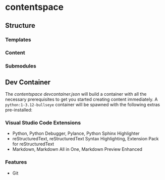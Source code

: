 # contentspace

## Structure

### Templates

### Content

### Submodules


## Dev Container

The *contentspace devcontainer.json* will build a container with all the necessary prerequisites to get you started creating content immediately. A `python:1-3.12-bullseye` container will be spawned with the following extras pre-installed:

### Visual Studio Code Extensions

- Python, Python Debugger, Pylance, Python Sphinx Highlighter
- reStructuredText, reStructuredText Syntax Highlighting, Extension Pack for reStructuredText
- Markdown, Markdown All in One, Markdown Preview Enhanced 


### Features

- Git

